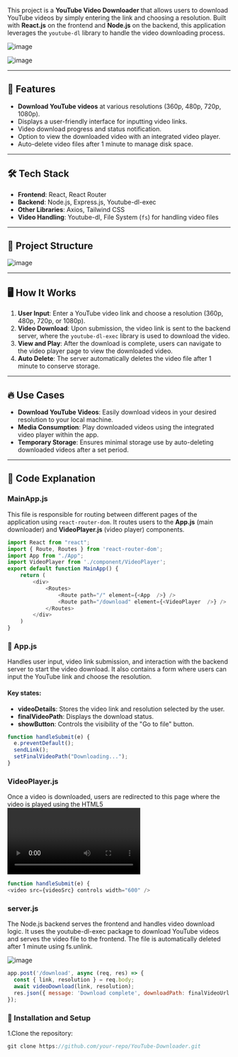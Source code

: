 This project is a **YouTube Video Downloader** that allows users to download YouTube videos by simply entering the link and choosing a resolution. Built with **React.js** on the frontend and **Node.js** on the backend, this application leverages the `youtube-dl` library to handle the video downloading process.

![image](https://github.com/user-attachments/assets/05944d0d-10ec-48df-b446-c7180ab55ca1)

![image](https://github.com/user-attachments/assets/6f8d84c4-ac9d-4ec6-b990-c5e92758dacc)




---
## 🚀 Features
- **Download YouTube videos** at various resolutions (360p, 480p, 720p, 1080p).
- Displays a user-friendly interface for inputting video links.
- Video download progress and status notification.
- Option to view the downloaded video with an integrated video player.
- Auto-delete video files after 1 minute to manage disk space.
  
---
## 🛠️ Tech Stack
- **Frontend**: React, React Router
- **Backend**: Node.js, Express.js, Youtube-dl-exec
- **Other Libraries**: Axios, Tailwind CSS
- **Video Handling**: Youtube-dl, File System (`fs`) for handling video files
---
## 📂 Project Structure
![image](https://github.com/user-attachments/assets/9e2d51b7-015d-41e4-86fa-2ca9f512208e)

---
## 🖥️ How It Works
1. **User Input**: Enter a YouTube video link and choose a resolution (360p, 480p, 720p, or 1080p).
2. **Video Download**: Upon submission, the video link is sent to the backend server, where the `youtube-dl-exec` library is used to download the video.
3. **View and Play**: After the download is complete, users can navigate to the video player page to view the downloaded video.
4. **Auto Delete**: The server automatically deletes the video file after 1 minute to conserve storage.
---
## 🔥 Use Cases
- **Download YouTube Videos**: Easily download videos in your desired resolution to your local machine.
- **Media Consumption**: Play downloaded videos using the integrated video player within the app.
- **Temporary Storage**: Ensures minimal storage use by auto-deleting downloaded videos after a set period.
---
## 📝 Code Explanation
### MainApp.js
This file is responsible for routing between different pages of the application using `react-router-dom`. It routes users to the **App.js** (main downloader) and **VideoPlayer.js** (video player) components.
```js
import React from "react";
import { Route, Routes } from 'react-router-dom';
import App from "./App";
import VideoPlayer from './component/VideoPlayer';
export default function MainApp() { 
    return (
        <div>
            <Routes>
                <Route path="/" element={<App  />} />
                <Route path="/download" element={<VideoPlayer  />} />
            </Routes>
        </div>
    )
}
```
### 🎯 App.js
Handles user input, video link submission, and interaction with the backend server to start the video download. It also contains a form where users can input the YouTube link and choose the resolution.
#### Key states:
- **videoDetails**: Stores the video link and resolution selected by the user.
- **finalVideoPath**: Displays the download status.
- **showButton**: Controls the visibility of the "Go to file" button.
```js
function handleSubmit(e) {
  e.preventDefault();
  sendLink();
  setFinalVideoPath("Downloading...");
}
```
###  VideoPlayer.js
Once a video is downloaded, users are redirected to this page where the video is played using the HTML5 <video> tag. It displays a warning that the video will be deleted after 1 minute.
```js
function handleSubmit(e) {
<video src={videoSrc} controls width="600" />
```
### server.js
The Node.js backend serves the frontend and handles video download logic. It uses the youtube-dl-exec package to download YouTube videos and serves the video file to the frontend. The file is automatically deleted after 1 minute using fs.unlink.

![image](https://github.com/user-attachments/assets/981d1a00-96ad-4252-a69a-60c82649fca5)

```js
app.post('/download', async (req, res) => {
  const { link, resolution } = req.body;
  await videoDownload(link, resolution);
  res.json({ message: 'Download complete', downloadPath: finalVideoUrl });
});
```
###  🔧 Installation and Setup
  1.Clone the repository:
  ```js
git clone https://github.com/your-repo/YouTube-Downloader.git
```
